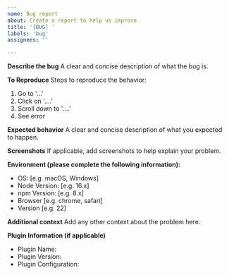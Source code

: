 ```yaml
---
name: Bug report
about: Create a report to help us improve
title: '[BUG] '
labels: 'bug'
assignees: ''

---
```


**Describe the bug**
A clear and concise description of what the bug is.

**To Reproduce**
Steps to reproduce the behavior:
1. Go to '...'
2. Click on '....'
3. Scroll down to '....'
4. See error

**Expected behavior**
A clear and concise description of what you expected to happen.

**Screenshots**
If applicable, add screenshots to help explain your problem.

**Environment (please complete the following information):**
 - OS: [e.g. macOS, Windows]
 - Node Version: [e.g. 16.x]
 - npm Version: [e.g. 8.x]
 - Browser [e.g. chrome, safari]
 - Version [e.g. 22]

**Additional context**
Add any other context about the problem here.

**Plugin Information (if applicable)**
- Plugin Name:
- Plugin Version:
- Plugin Configuration: 